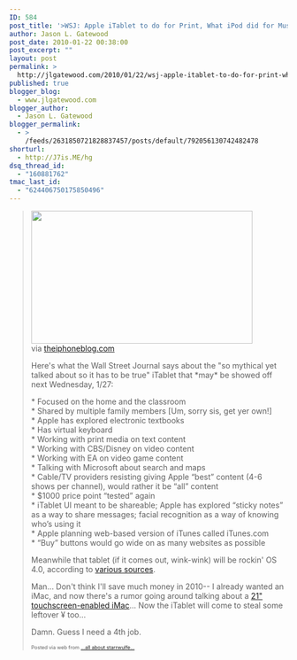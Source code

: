 ```yaml
---
ID: 584
post_title: '>WSJ: Apple iTablet to do for Print, What iPod did for Music'
author: Jason L. Gatewood
post_date: 2010-01-22 00:38:00
post_excerpt: ""
layout: post
permalink: >
  http://jlgatewood.com/2010/01/22/wsj-apple-itablet-to-do-for-print-what-ipod-did-for-music/
published: true
blogger_blog:
  - www.jlgatewood.com
blogger_author:
  - Jason L. Gatewood
blogger_permalink:
  - >
    /feeds/2631850721828837457/posts/default/792056130742482478
shorturl:
  - http://J7is.ME/hg
dsq_thread_id:
  - "160881762"
tmac_last_id:
  - "624406750175850496"
---
```

><div><div> <img src="http://posterous.com/getfile/files.posterous.com/starrwulfe/pFkndoFIvxGdsigouiAxuGJyHrssAydrhecJtahoiddbaztyxnkivbJxxnyq/media_httpwwwtheiphon_jmehg.png.scaled500.png" width="400" height="240" /> <div>via <a href="http://www.theiphoneblog.com/2010/01/20/wsj-apple-itablet-newspapers-magazine-books-ipod-music/">theiphoneblog.com</a></div> <p>Here's what the Wall Street Journal says about the "so mythical yet talked about so it has to be true" iTablet that *may* be showed off next Wednesday, 1/27: </p><p>    * Focused on the home and the classroom <br />    * Shared by multiple family members [Um, sorry sis, get yer own!] <br />    * Apple has explored electronic textbooks <br />    * Has virtual keyboard <br />    * Working with print media on text content <br />    * Working with CBS/Disney on video content <br />    * Working with EA on video game content <br />    * Talking with Microsoft about search and maps <br />    * Cable/TV providers resisting giving Apple “best” content (4-6 shows per channel), would rather it be “all” content <br />    * $1000 price point “tested” again <br />    * iTablet UI meant to be shareable; Apple has explored “sticky notes” as a way to share messages; facial recognition as a way of knowing who’s using it <br />    * Apple planning web-based version of iTunes called iTunes.com <br />    * “Buy” buttons would go wide on as many websites as possible </p><p>Meanwhile that tablet (if it comes out, wink-wink) will be rockin' OS 4.0, according to <a href="http://www.theiphoneblog.com/2010/01/18/fox-news-itablet-iphone-40-ilife-2010-focus-apple-jan-27-latest-creation-event/">various sources</a>. </p><p>Man...  Don't think I'll save much money in 2010-- I already wanted an iMac, and now there's a rumor going around talking about a <a href="http://www.google.com/url?sa=t&source=web&oi=news_result&ct=res&cd=1&ved=0CAkQqQIwAA&url=http%3A%2F%2Fwww.pcworld.com%2Farticle%2F187111%2F22inch_touchscreen_imac_in_the_works_report_says.html%2F&ei=kfVXS4rPNZaekQXl7tX0BA&usg=AFQjCNFn_ONEHQKe6PP6ihoCP-RaTuKFmA&sig2=KvSrB01vouHf0wVfrp07Kw">21" touchscreen-enabled iMac</a>... Now the iTablet will come to steal some leftover ¥ too...   </p><p>Damn. Guess I need a 4th job.</p></div><p style="font-size: 9px;">  Posted via web from <a href="http://starrwulfe.info/wsj-apple-itablet-to-do-for-print-what-ipod-d">...all about starrwulfe...</a>  </p></div>